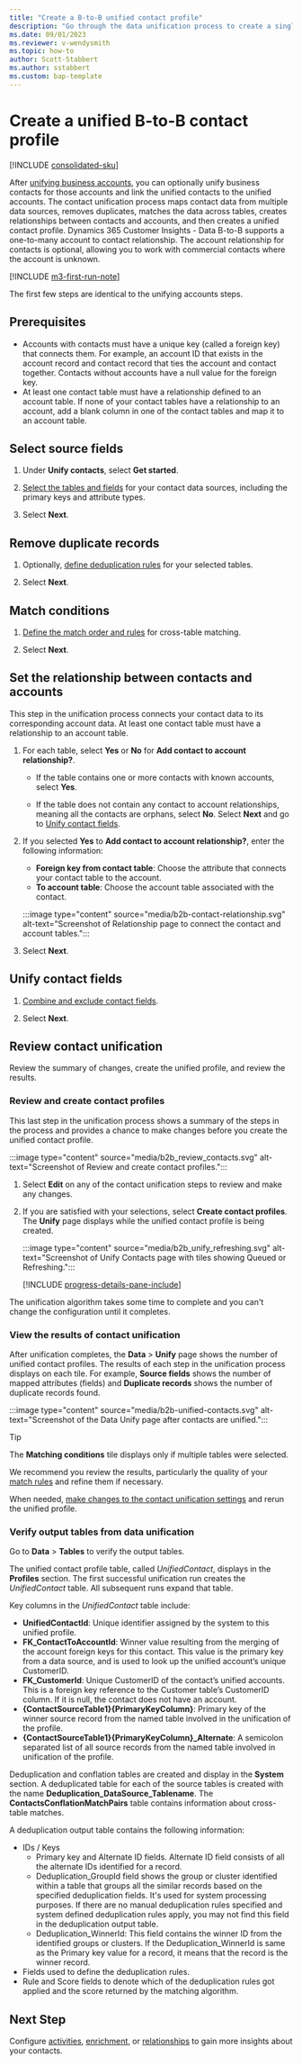 ```yaml
---
title: "Create a B-to-B unified contact profile"
description: "Go through the data unification process to create a single master dataset of business contacts."
ms.date: 09/01/2023
ms.reviewer: v-wendysmith
ms.topic: how-to
author: Scott-Stabbert
ms.author: sstabbert
ms.custom: bap-template
---
```


# Create a unified B-to-B contact profile

[!INCLUDE [consolidated-sku](./includes/consolidated-sku.md)]

After [unifying business accounts](data-unification-map-tables.md), you can optionally unify business contacts for those accounts and link the unified contacts to the unified accounts. The contact unification process maps contact data from multiple data sources, removes duplicates, matches the data across tables, creates relationships between contacts and accounts, and then creates a unified contact profile. Dynamics 365 Customer Insights - Data B-to-B supports a one-to-many account to contact relationship.  The account relationship for contacts is optional, allowing you to work with commercial contacts where the account is unknown.

[!INCLUDE [m3-first-run-note](includes/m3-first-run-note.md)]

The first few steps are identical to the unifying accounts steps.

## Prerequisites

- Accounts with contacts must have a unique key (called a foreign key) that connects them. For example, an account ID that exists in the account record and contact record that ties the account and contact together. Contacts without accounts have a null value for the foreign key.
- At least one contact table must have a relationship defined to an account table. If none of your contact tables have a relationship to an account, add a blank column in one of the contact tables and map it to an account table.

## Select source fields

1. Under **Unify contacts**, select **Get started**.

1. [Select the tables and fields](data-unification-map-tables.md) for your contact data sources, including the primary keys and attribute types.

1. Select **Next**.

## Remove duplicate records

1. Optionally, [define deduplication rules](data-unification-duplicates.md) for your selected tables.

1. Select **Next**.

## Match conditions

1. [Define the match order and rules](data-unification-match-tables.md) for cross-table matching.

1. Select **Next**.

## Set the relationship between contacts and accounts

This step in the unification process connects your contact data to its corresponding account data. At least one contact table must have a relationship to an account table.

1. For each table, select **Yes** or **No** for **Add contact to account relationship?**.

   - If the table contains one or more contacts with known accounts, select **Yes**.

   - If the table does not contain any contact to account relationships, meaning all the contacts are orphans, select **No**. Select **Next** and go to [Unify contact fields](#unify-contact-fields).

1. If you selected **Yes** to **Add contact to account relationship?**, enter the following information:

   - **Foreign key from contact table**: Choose the attribute that connects your contact table to the account.
   - **To account table**: Choose the account table associated with the contact.

   :::image type="content" source="media/b2b-contact-relationship.svg" alt-text="Screenshot of Relationship page to connect the contact and account tables.":::

1. Select **Next**.

## Unify contact fields

1. [Combine and exclude contact fields](data-unification-merge-tables.md).

1. Select **Next**.

## Review contact unification

Review the summary of changes, create the unified profile, and review the results.

### Review and create contact profiles

This last step in the unification process shows a summary of the steps in the process and provides a chance to make changes before you create the unified contact profile.

:::image type="content" source="media/b2b_review_contacts.svg" alt-text="Screenshot of Review and create contact profiles.":::

1. Select **Edit** on any of the contact unification steps to review and make any changes.

1. If you are satisfied with your selections, select **Create contact profiles**. The **Unify** page displays while the unified contact profile is being created.
  
   :::image type="content" source="media/b2b_unify_refreshing.svg" alt-text="Screenshot of Unify Contacts page with tiles showing Queued or Refreshing.":::

   [!INCLUDE [progress-details-pane-include](includes/progress-details-pane.md)]

The unification algorithm takes some time to complete and you can't change the configuration until it completes.

### View the results of contact unification

After unification completes, the **Data** > **Unify** page shows the number of unified contact profiles. The results of each step in the unification process displays on each tile. For example, **Source fields** shows the number of mapped attributes (fields) and **Duplicate records** shows the number of duplicate records found.

:::image type="content" source="media/b2b-unified-contacts.svg" alt-text="Screenshot of the Data Unify page after contacts are unified.":::

> [!TIP]
> The **Matching conditions** tile displays only if multiple tables were selected.

We recommend you review the results, particularly the quality of your [match rules](data-unification-update.md#manage-match-rules) and refine them if necessary.

When needed, [make changes to the contact unification settings](data-unification-update.md) and rerun the unified profile.

### Verify output tables from data unification

Go to **Data** > **Tables** to verify the output tables.

The unified contact profile table, called *UnifiedContact*, displays in the **Profiles** section. The first successful unification run creates the *UnifiedContact* table. All subsequent runs expand that table.

Key columns in the *UnifiedContact* table include:
- **UnifiedContactId**: Unique identifier assigned by the system to this unified profile.
- **FK_ContactToAccountId**: Winner value resulting from the merging of the account foreign keys for this contact. This value is the primary key from a data source, and is used to look up the unified account’s unique CustomerID.
- **FK_CustomerId**: Unique CustomerID of the contact’s unified accounts. This is a foreign key reference to the Customer table’s CustomerID column. If it is null, the contact does not have an account.
- **{ContactSourceTable1}{PrimaryKeyColumn}**: Primary key of the winner source record from the named table involved in the unification of the profile.
- **{ContactSourceTable1}{PrimaryKeyColumn}_Alternate**: A semicolon separated list of all source records from the named table involved in unification of the profile.

Deduplication and conflation tables are created and display in the **System** section. A deduplicated table for each of the source tables is created with the name **Deduplication_DataSource_Tablename**. The **ContactsConflationMatchPairs** table contains information about cross-table matches.

A deduplication output table contains the following information:
- IDs / Keys
  - Primary key and Alternate ID fields. Alternate ID field consists of all the alternate IDs identified for a record.
  - Deduplication_GroupId field shows the group or cluster identified within a table that groups all the similar records based on the specified deduplication fields. It's used for system processing purposes. If there are no manual deduplication rules specified and system defined deduplication rules apply, you may not find this field in the deduplication output table.
  - Deduplication_WinnerId: This field contains the winner ID from the identified groups or clusters. If the Deduplication_WinnerId is same as the Primary key value for a record, it means that the record is the winner record.
- Fields used to define the deduplication rules.
- Rule and Score fields to denote which of the deduplication rules got applied and the score returned by the matching algorithm.

## Next Step

Configure [activities](activities.md), [enrichment](enrichment-hub.md), or [relationships](relationships.md) to gain more insights about your contacts.
